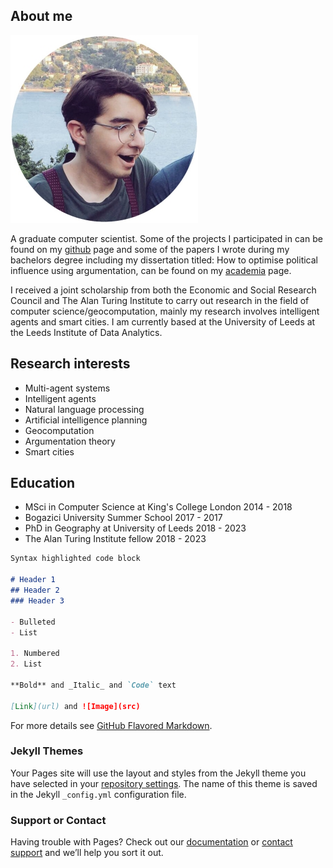 ## About me
![image of me](my_image.jpg)

A graduate computer scientist. Some of the projects I participated in can be found on my [github](https://github.com/SenatorCorvix) page and some of the papers I wrote during my bachelors degree including my dissertation titled: How to optimise political influence using argumentation, can be found on my [academia](https://kcl.academia.edu/SedarOlmez) page. 

I received a joint scholarship from both the Economic and Social Research Council and The Alan Turing Institute to carry out research in the field of computer science/geocomputation, mainly my research involves intelligent agents and smart cities. I am currently based at the University of Leeds at the Leeds Institute of Data Analytics. 

## Research interests
- Multi-agent systems
- Intelligent agents
- Natural language processing
- Artificial intelligence planning
- Geocomputation
- Argumentation theory
- Smart cities

## Education
- MSci in Computer Science at King's College London 2014 - 2018
- Bogazici University Summer School 2017 - 2017
- PhD in Geography at University of Leeds 2018 - 2023
- The Alan Turing Institute fellow 2018 - 2023


```markdown
Syntax highlighted code block

# Header 1
## Header 2
### Header 3

- Bulleted
- List

1. Numbered
2. List

**Bold** and _Italic_ and `Code` text

[Link](url) and ![Image](src)
```

For more details see [GitHub Flavored Markdown](https://guides.github.com/features/mastering-markdown/).

### Jekyll Themes

Your Pages site will use the layout and styles from the Jekyll theme you have selected in your [repository settings](https://github.com/SenatorCorvix/senatorcorvix.git.io/settings). The name of this theme is saved in the Jekyll `_config.yml` configuration file.

### Support or Contact

Having trouble with Pages? Check out our [documentation](https://help.github.com/categories/github-pages-basics/) or [contact support](https://github.com/contact) and we’ll help you sort it out.
